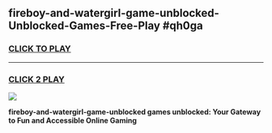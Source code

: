 
## fireboy-and-watergirl-game-unblocked-Unblocked-Games-Free-Play #qh0ga
<h3>
<a href="https://us.freeplayer.one?title=fireboy-and-watergirl-game-unblocked&ref=9M">CLICK TO PLAY</a></h3>
<hr>

<h3>
<a href="https://us.freeplayer.one?title=fireboy-and-watergirl-game-unblocked&ref=9M">CLICK 2 PLAY</a>
  
</h3>

<a href="https://us.freeplayer.one?title=fireboy-and-watergirl-game-unblocked&ref=9M"><img src="https://clearcache.store/games.png"></a>


**fireboy-and-watergirl-game-unblocked games unblocked: Your Gateway to Fun and Accessible Online Gaming**
